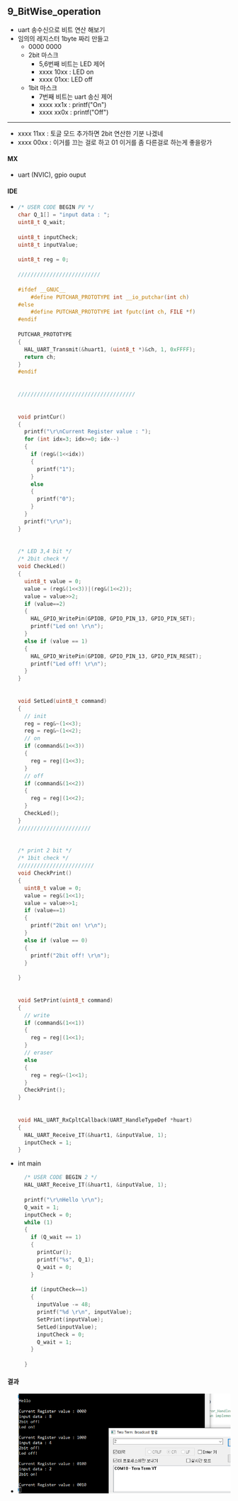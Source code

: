## 9_BitWise_operation

- uart 송수신으로 비트 연산 해보기
- 임의의 레지스터  1byte 짜리 만들고
  - 0000 0000 
  - 2bit 마스크
    - 5,6번째 비트는 LED 제어
    - xxxx 10xx : LED on
    - xxxx 01xx: LED off
  - 1bit 마스크
    - 7번째 비트는 uart 송신 제어
    - xxxx xx1x : printf("On")
    - xxxx xx0x : printf("Off")



---

- xxxx 11xx : 토글 모드 추가하면 2bit 연산한 기분 나겠네
- xxxx 00xx : 이거를 끄는 걸로 하고 01 이거를 좀 다른걸로 하는게 좋을랑가



#### MX

- uart (NVIC), gpio ouput



#### IDE



- ```c
  /* USER CODE BEGIN PV */
  char Q_1[] = "input data : ";
  uint8_t Q_wait;
  
  uint8_t inputCheck;
  uint8_t inputValue;
  
  uint8_t reg = 0;
  
  //////////////////////////
  
  #ifdef __GNUC__
      #define PUTCHAR_PROTOTYPE int __io_putchar(int ch)
  #else
      #define PUTCHAR_PROTOTYPE int fputc(int ch, FILE *f)
  #endif
  
  PUTCHAR_PROTOTYPE
  {
    HAL_UART_Transmit(&huart1, (uint8_t *)&ch, 1, 0xFFFF);
    return ch;
  }
  #endif
  
  
  /////////////////////////////////////
  
  
  void printCur()
  {
    printf("\r\nCurrent Register value : ");
    for (int idx=3; idx>=0; idx--)
    {
      if (reg&(1<<idx))
      {
        printf("1");
      }
      else
      {
        printf("0");
      }
    }
    printf("\r\n");
  }
  
  
  /* LED 3,4 bit */
  /* 2bit check */
  void CheckLed()
  {
    uint8_t value = 0;
    value = (reg&(1<<3))|(reg&(1<<2));
    value = value>>2;
    if (value==2)
    {
      HAL_GPIO_WritePin(GPIOB, GPIO_PIN_13, GPIO_PIN_SET);
      printf("Led on! \r\n");
    }
    else if (value == 1)
    {
      HAL_GPIO_WritePin(GPIOB, GPIO_PIN_13, GPIO_PIN_RESET);
      printf("Led off! \r\n");
    }
  }
  
  
  void SetLed(uint8_t command)
  {
    // init
    reg = reg&~(1<<3);
    reg = reg&~(1<<2);
    // on
    if (command&(1<<3))
    {
      reg = reg|(1<<3);
    }
    // off
    if (command&(1<<2))
    {
      reg = reg|(1<<2);
    }
    CheckLed();
  }
  ///////////////////////
  
  
  /* print 2 bit */
  /* 1bit check */
  ////////////////////////
  void CheckPrint()
  {
    uint8_t value = 0;
    value = reg&(1<<1);
    value = value>>1;
    if (value==1)
    {
      printf("2bit on! \r\n");
    }
    else if (value == 0)
    {
      printf("2bit off! \r\n");
    }
  
  }
  
  
  void SetPrint(uint8_t command)
  {
    // write
    if (command&(1<<1))
    {
      reg = reg|(1<<1);
    }
    // eraser
    else
    {
      reg = reg&~(1<<1);
    }
    CheckPrint();
  }
  
  
  void HAL_UART_RxCpltCallback(UART_HandleTypeDef *huart)
  {
    HAL_UART_Receive_IT(&huart1, &inputValue, 1);
    inputCheck = 1;
  }
  ```

- int main

  ```c
    /* USER CODE BEGIN 2 */
    HAL_UART_Receive_IT(&huart1, &inputValue, 1);
  
    printf("\r\nHello \r\n");
    Q_wait = 1;
    inputCheck = 0;
    while (1)
    {
      if (Q_wait == 1)
      {
        printCur();
        printf("%s", Q_1);
        Q_wait = 0;
      }
  
      if (inputCheck==1)
      {
        inputValue -= 48;
        printf("%d \r\n", inputValue);
        SetPrint(inputValue);
        SetLed(inputValue);
        inputCheck = 0;
        Q_wait = 1;
      }
  
    }
  ```



#### 결과

- ![image-20210225165201350](README.assets/image-20210225165201350.png)
